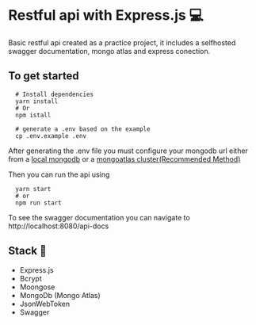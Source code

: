 # Restful api with Express.js 💻

Basic restful api created as a practice project, it includes a selfhosted swagger documentation, mongo atlas and express conection.

## To get started

```shell
  # Install dependencies
  yarn install
  # Or
  npm istall

  # generate a .env based on the example
  cp .env.example .env
```

After generating the .env file you must configure your mongodb url either from a [local mongodb](https://www.mongodb.com/docs/manual/reference/connection-string/) or a [mongoatlas cluster(Recommended Method)](https://www.mongodb.com/docs/atlas/tutorial/create-new-cluster/)

Then you can run the api using

```shell
  yarn start
  # or
  npm run start
```

To see the swagger documentation you can navigate to http://localhost:8080/api-docs

## **Stack 🔰**

- Express.js
- Bcrypt
- Moongose
- MongoDb (Mongo Atlas)
- JsonWebToken
- Swagger
